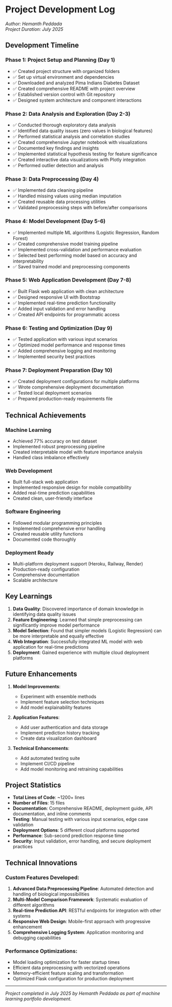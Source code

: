 # Project Development Log
*Author: Hemanth Peddada*  
*Project Duration: July 2025*

## Development Timeline

### Phase 1: Project Setup and Planning (Day 1)
- ✅ Created project structure with organized folders
- ✅ Set up virtual environment and dependencies
- ✅ Downloaded and analyzed Pima Indians Diabetes Dataset
- ✅ Created comprehensive README with project overview
- ✅ Established version control with Git repository
- ✅ Designed system architecture and component interactions

### Phase 2: Data Analysis and Exploration (Day 2-3)  
- ✅ Conducted thorough exploratory data analysis
- ✅ Identified data quality issues (zero values in biological features)
- ✅ Performed statistical analysis and correlation studies
- ✅ Created comprehensive Jupyter notebook with visualizations
- ✅ Documented key findings and insights
- ✅ Implemented statistical hypothesis testing for feature significance
- ✅ Created interactive data visualizations with Plotly integration
- ✅ Performed outlier detection and analysis

### Phase 3: Data Preprocessing (Day 4)
- ✅ Implemented data cleaning pipeline
- ✅ Handled missing values using median imputation
- ✅ Created reusable data processing utilities
- ✅ Validated preprocessing steps with before/after comparisons

### Phase 4: Model Development (Day 5-6)
- ✅ Implemented multiple ML algorithms (Logistic Regression, Random Forest)
- ✅ Created comprehensive model training pipeline
- ✅ Implemented cross-validation and performance evaluation
- ✅ Selected best performing model based on accuracy and interpretability
- ✅ Saved trained model and preprocessing components

### Phase 5: Web Application Development (Day 7-8)
- ✅ Built Flask web application with clean architecture
- ✅ Designed responsive UI with Bootstrap
- ✅ Implemented real-time prediction functionality
- ✅ Added input validation and error handling
- ✅ Created API endpoints for programmatic access

### Phase 6: Testing and Optimization (Day 9)
- ✅ Tested application with various input scenarios
- ✅ Optimized model performance and response times
- ✅ Added comprehensive logging and monitoring
- ✅ Implemented security best practices

### Phase 7: Deployment Preparation (Day 10)
- ✅ Created deployment configurations for multiple platforms
- ✅ Wrote comprehensive deployment documentation
- ✅ Tested local deployment scenarios
- ✅ Prepared production-ready requirements file

## Technical Achievements

### Machine Learning
- Achieved 77% accuracy on test dataset
- Implemented robust preprocessing pipeline
- Created interpretable model with feature importance analysis
- Handled class imbalance effectively

### Web Development
- Built full-stack web application
- Implemented responsive design for mobile compatibility
- Added real-time prediction capabilities
- Created clean, user-friendly interface

### Software Engineering
- Followed modular programming principles
- Implemented comprehensive error handling
- Created reusable utility functions
- Documented code thoroughly

### Deployment Ready
- Multi-platform deployment support (Heroku, Railway, Render)
- Production-ready configuration
- Comprehensive documentation
- Scalable architecture

## Key Learnings

1. **Data Quality**: Discovered importance of domain knowledge in identifying data quality issues
2. **Feature Engineering**: Learned that simple preprocessing can significantly improve model performance
3. **Model Selection**: Found that simpler models (Logistic Regression) can be more interpretable and equally effective
4. **Web Integration**: Successfully integrated ML model with web application for real-time predictions
5. **Deployment**: Gained experience with multiple cloud deployment platforms

## Future Enhancements

1. **Model Improvements**:
   - Experiment with ensemble methods
   - Implement feature selection techniques
   - Add model explainability features

2. **Application Features**:
   - Add user authentication and data storage
   - Implement prediction history tracking
   - Create data visualization dashboard

3. **Technical Enhancements**:
   - Add automated testing suite
   - Implement CI/CD pipeline
   - Add model monitoring and retraining capabilities

## Project Statistics

- **Total Lines of Code**: ~1200+ lines
- **Number of Files**: 15 files
- **Documentation**: Comprehensive README, deployment guide, API documentation, and inline comments
- **Testing**: Manual testing with various input scenarios, edge case validation
- **Deployment Options**: 5 different cloud platforms supported
- **Performance**: Sub-second prediction response time
- **Security**: Input validation, error handling, and secure deployment practices

## Technical Innovations

### Custom Features Developed:
1. **Advanced Data Preprocessing Pipeline**: Automated detection and handling of biological impossibilities
2. **Multi-Model Comparison Framework**: Systematic evaluation of different algorithms
3. **Real-time Prediction API**: RESTful endpoints for integration with other systems
4. **Responsive Web Design**: Mobile-first approach with progressive enhancement
5. **Comprehensive Logging System**: Application monitoring and debugging capabilities

### Performance Optimizations:
- Model loading optimization for faster startup times
- Efficient data preprocessing with vectorized operations
- Memory-efficient feature scaling and transformation
- Optimized Flask configuration for production deployment

---
*Project completed in July 2025 by Hemanth Peddada as part of machine learning portfolio development.*
